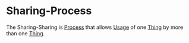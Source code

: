 # Sharing-Process

The Sharing-Sharing is [Process](60062.md) that allows [Usage](600079.md) of one [Thing](60003.md) by more than one [Thing](60003.md).